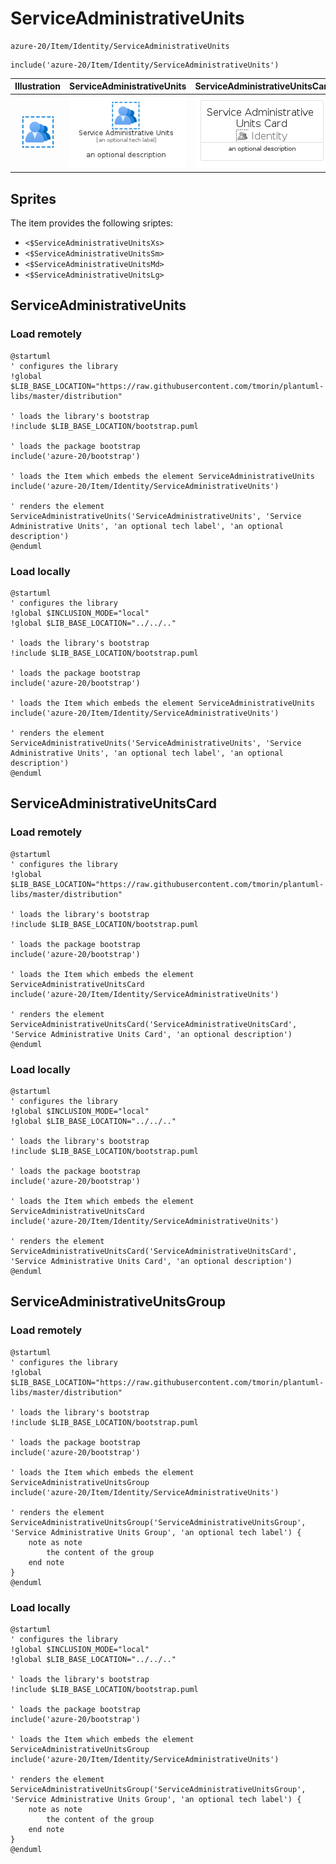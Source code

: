 # ServiceAdministrativeUnits


```text
azure-20/Item/Identity/ServiceAdministrativeUnits
```

```text
include('azure-20/Item/Identity/ServiceAdministrativeUnits')
```



| Illustration | ServiceAdministrativeUnits | ServiceAdministrativeUnitsCard | ServiceAdministrativeUnitsGroup |
| :---: | :---: | :---: | :---: |
| ![illustration for Illustration](../../../azure-20/Item/Identity/ServiceAdministrativeUnits.png) | ![illustration for ServiceAdministrativeUnits](../../../azure-20/Item/Identity/ServiceAdministrativeUnits.Local.png) | ![illustration for ServiceAdministrativeUnitsCard](../../../azure-20/Item/Identity/ServiceAdministrativeUnitsCard.Local.png) | ![illustration for ServiceAdministrativeUnitsGroup](../../../azure-20/Item/Identity/ServiceAdministrativeUnitsGroup.Local.png) |



## Sprites
The item provides the following sriptes:

- `<$ServiceAdministrativeUnitsXs>`
- `<$ServiceAdministrativeUnitsSm>`
- `<$ServiceAdministrativeUnitsMd>`
- `<$ServiceAdministrativeUnitsLg>`





## ServiceAdministrativeUnits

### Load remotely
```plantuml
@startuml
' configures the library
!global $LIB_BASE_LOCATION="https://raw.githubusercontent.com/tmorin/plantuml-libs/master/distribution"

' loads the library's bootstrap
!include $LIB_BASE_LOCATION/bootstrap.puml

' loads the package bootstrap
include('azure-20/bootstrap')

' loads the Item which embeds the element ServiceAdministrativeUnits
include('azure-20/Item/Identity/ServiceAdministrativeUnits')

' renders the element
ServiceAdministrativeUnits('ServiceAdministrativeUnits', 'Service Administrative Units', 'an optional tech label', 'an optional description')
@enduml
```

### Load locally
```plantuml
@startuml
' configures the library
!global $INCLUSION_MODE="local"
!global $LIB_BASE_LOCATION="../../.."

' loads the library's bootstrap
!include $LIB_BASE_LOCATION/bootstrap.puml

' loads the package bootstrap
include('azure-20/bootstrap')

' loads the Item which embeds the element ServiceAdministrativeUnits
include('azure-20/Item/Identity/ServiceAdministrativeUnits')

' renders the element
ServiceAdministrativeUnits('ServiceAdministrativeUnits', 'Service Administrative Units', 'an optional tech label', 'an optional description')
@enduml
```

## ServiceAdministrativeUnitsCard

### Load remotely
```plantuml
@startuml
' configures the library
!global $LIB_BASE_LOCATION="https://raw.githubusercontent.com/tmorin/plantuml-libs/master/distribution"

' loads the library's bootstrap
!include $LIB_BASE_LOCATION/bootstrap.puml

' loads the package bootstrap
include('azure-20/bootstrap')

' loads the Item which embeds the element ServiceAdministrativeUnitsCard
include('azure-20/Item/Identity/ServiceAdministrativeUnits')

' renders the element
ServiceAdministrativeUnitsCard('ServiceAdministrativeUnitsCard', 'Service Administrative Units Card', 'an optional description')
@enduml
```

### Load locally
```plantuml
@startuml
' configures the library
!global $INCLUSION_MODE="local"
!global $LIB_BASE_LOCATION="../../.."

' loads the library's bootstrap
!include $LIB_BASE_LOCATION/bootstrap.puml

' loads the package bootstrap
include('azure-20/bootstrap')

' loads the Item which embeds the element ServiceAdministrativeUnitsCard
include('azure-20/Item/Identity/ServiceAdministrativeUnits')

' renders the element
ServiceAdministrativeUnitsCard('ServiceAdministrativeUnitsCard', 'Service Administrative Units Card', 'an optional description')
@enduml
```

## ServiceAdministrativeUnitsGroup

### Load remotely
```plantuml
@startuml
' configures the library
!global $LIB_BASE_LOCATION="https://raw.githubusercontent.com/tmorin/plantuml-libs/master/distribution"

' loads the library's bootstrap
!include $LIB_BASE_LOCATION/bootstrap.puml

' loads the package bootstrap
include('azure-20/bootstrap')

' loads the Item which embeds the element ServiceAdministrativeUnitsGroup
include('azure-20/Item/Identity/ServiceAdministrativeUnits')

' renders the element
ServiceAdministrativeUnitsGroup('ServiceAdministrativeUnitsGroup', 'Service Administrative Units Group', 'an optional tech label') {
    note as note
        the content of the group
    end note
}
@enduml
```

### Load locally
```plantuml
@startuml
' configures the library
!global $INCLUSION_MODE="local"
!global $LIB_BASE_LOCATION="../../.."

' loads the library's bootstrap
!include $LIB_BASE_LOCATION/bootstrap.puml

' loads the package bootstrap
include('azure-20/bootstrap')

' loads the Item which embeds the element ServiceAdministrativeUnitsGroup
include('azure-20/Item/Identity/ServiceAdministrativeUnits')

' renders the element
ServiceAdministrativeUnitsGroup('ServiceAdministrativeUnitsGroup', 'Service Administrative Units Group', 'an optional tech label') {
    note as note
        the content of the group
    end note
}
@enduml
```

